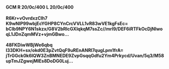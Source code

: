 #### GCM R 20/0c/400 L 20/0c/400
**R6Kr+vOvrdxzClh7**<br/>**K9wNIP99wbjEcYGHP8CYnCrcVVLL1vR83wVE1kgFsEc=**<br/>**bCIb9NPY6N1skzx/G8V2bRlcGXIqkqM7ssZc//mrl9/DEF6iRTFkOcDjNlwoqL1JDnZqmMVz+vjmGBwo...**<br/><br/>
**48FKDiwWBjWe6qbq**<br/>**I33DKH+sx/okd0E3pZvtQqF9uREnANRl7qugLpm1frA=**<br/>**jTrGGck0k6lQW3ZnBMNEDE9ZvpGsqqGdfu2Ym4Prkycd/Uvan/5q3/M58upTmJZgwejMlEs8DoDG0Luj...**